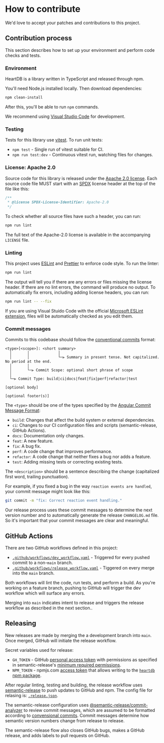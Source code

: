 # How to contribute

We'd love to accept your patches and contributions to this project.

## Contribution process

This section describes how to set up your environment and perform code checks
and tests.

### Environment

HeartDB is a library written in TypeScript and released through npm.

You'll need Node.js installed locally. Then download dependencies:

```sh
npm clean-install
```

After this, you'll be able to run `npm` commands.

We recommend using [Visual Studio Code](https://code.visualstudio.com/) for
development.

### Testing

Tests for this library use [vitest](https://vitest.dev/). To run unit tests:

- `npm test` - Single run of vitest suitable for CI.
- `npm run test:dev` - Continuous vitest run, watching files for changes.

### License: Apache 2.0

Source code for this library is released under the [Apache 2.0
license](https://spdx.org/licenses/Apache-2.0.html). Each source code file MUST
start with an [SPDX](https://spdx.dev/) license header at the top of the file
like this:

```js
/**
 * @license SPDX-License-Identifier: Apache-2.0
 */
```

To check whether all source files have such a header, you can run:

```sh
npm run lint
```

The full text of the Apache-2.0 license is available in the accompanying
`LICENSE` file.

### Linting

This project uses [ESLint](https://eslint.org/) and
[Prettier](https://prettier.io/) to enforce code style. To run the linter:

```sh
npm run lint
```

The output will tell you if there are any errors or files missing the license
header. If there are no lint errors, the command will produce no output. To
automatically fix errors, including adding license headers, you can run:

```sh
npm run lint -- --fix
```

If you are using Visual Stuido Code with the official [Microsoft ESLint
extension](https://marketplace.visualstudio.com/items?itemName=dbaeumer.vscode-eslint),
files will be automatically checked as you edit them.

### Commit messages

Commits to this codebase should follow the [conventional
commits](https://www.conventionalcommits.org/en/v1.0.0/) format:

```
<type>[<scope>]: <short summary>
  │       │             │
  │       │             └─⫸ Summary in present tense. Not capitalized. No period at the end.
  │       │
  │       └─⫸ Commit Scope: optional short phrase of scope
  │
  └─⫸ Commit Type: build|ci|docs|feat|fix|perf|refactor|test

[optional body]

[optional footer(s)]
```

The `<type>` should be one of the types specified by the [Angular Commit Message
Format](https://github.com/angular/angular/blob/main/CONTRIBUTING.md#-commit-message-format):

- `build`: Changes that affect the build system or external dependencies.
- `ci`: Changes to our CI configuration files and scripts (semantic-release, GitHub Actions).
- `docs`: Documentation only changes.
- `feat`: A new feature.
- `fix`: A bug fix.
- `perf`: A code change that improves performance.
- `refactor`: A code change that neither fixes a bug nor adds a feature.
- `test`: Adding missing tests or correcting existing tests.

The `<description>` should be a sentence describing the change (capitalized
first word, trailing punctuation).

For example, if you fixed a bug in the way `reaction events are handled`, your
commit message might look like this:

```sh
git commit -m "fix: Correct reaction event handling."
```

Our release process uses these commit messages to determine the next version
number and to automatically generate the release `CHANGELOG.md` file. So it's
important that your commit messages are clear and meaningful.

## GitHub Actions

There are two GitHub workflows defined in this project:

- [`.github/workflows/dev_workflow.yaml`](.github/workflows/dev_workflow.yaml) -
  Triggered for every pushed commit to a non-`main` branch.
- [`.github/workflows/release_workflow.yaml`](.github/workflows/release_workflow.yaml) -
  Tiggered on every merge into the `main` branch.

Both workflows will lint the code, run tests, and perform a build. As you're
working on a feature branch, pushing to GitHub will trigger the dev workflow
which will surface any errors.

Merging into `main` indicates intent to release and triggers the release
workflow as described in the next section..

## Releasing

New releases are made by merging the a development branch into `main`. Once
merged, GitHub will initiate the release workflow.

Secret variables used for release:

- `GH_TOKEN` - GitHub
  [personal access token](https://docs.github.com/en/authentication/keeping-your-account-and-data-secure/managing-your-personal-access-tokens)
  with permissions as specified in semantic-release's [minimum required
  permissions](https://github.com/semantic-release/github?tab=readme-ov-file#github-authentication).
- `NPM_TOKEN` - npmjs.com
  [access token](https://docs.npmjs.com/about-access-tokens) that allows writing
  to the [`heartdb` npm package](https://www.npmjs.com/package/heartdb).

After regular linting, testing and building, the release workflow uses
[semantic-release](https://github.com/semantic-release/semantic-release) to push
updates to GitHub and npm. The config file for relasing is:
[`.release.json`](.release.json).

The semantic-release configuration uses
[@semantic-release/commit-analyzer](https://github.com/semantic-release/commit-analyzer)
to review commit messages, which are assumed to be formatted according to
[convensional commits](https://www.conventionalcommits.org/en/v1.0.0/). Commit
messages determine how semantic version numbers change from release to release.

The semantic-release flow also closes GitHub bugs, makes a GitHub
release, and adds labels to pull requests on GitHub.
